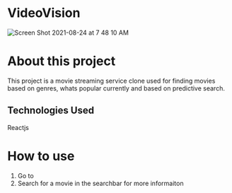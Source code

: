 # VideoVision
![Screen Shot 2021-08-24 at 7 48 10 AM](https://user-images.githubusercontent.com/85642176/130611179-4b77d2ca-3dde-450a-b085-b93dd227217f.png)

# About this project
This project is a movie streaming service clone used for finding movies based on genres, whats popular currently and based on predictive search.

## Technologies Used
Reactjs

# How to use
1. Go to
2. Search for a movie in the searchbar for more informaiton
